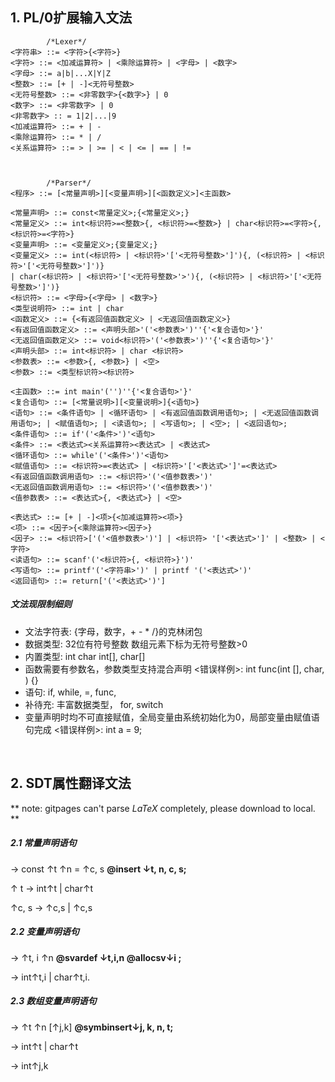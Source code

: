 ## 1. PL/0扩展输入文法

```
        /*Lexer*/
<字符串> ::= <字符>{<字符>}
<字符> ::= <加减运算符> | <乘除运算符> | <字母> | <数字>
<字母> ::= a|b|...X|Y|Z
<整数> ::= [+ | -]<无符号整数>
<无符号整数> ::= <非零数字>{<数字>} | 0
<数字> ::= <非零数字> | 0
<非零数字> :: = 1|2|...|9
<加减运算符> ::= + | -
<乘除运算符> ::= * | /
<关系运算符> ::= > | >= | < | <= | == | !=



        /*Parser*/
<程序> ::= [<常量声明>][<变量声明>][<函数定义>]<主函数>

<常量声明> ::= const<常量定义>;{<常量定义>;}
<常量定义> ::= int<标识符>=<整数>{, <标识符>=<整数>} | char<标识符>=<字符>{, <标识符>=<字符>}
<变量声明> ::= <变量定义>;{变量定义;}
<变量定义> ::= int(<标识符> | <标识符>'['<无符号整数>']'){, (<标识符> | <标识符>'['<无符号整数>']')}
| char(<标识符> | <标识符>'['<无符号整数>'>'){, (<标识符> | <标识符>'['<无符号整数>']')}
<标识符> ::= <字母>{<字母> | <数字>}
<类型说明符> ::= int | char 
<函数定义> ::= {<有返回值函数定义> | <无返回值函数定义>}
<有返回值函数定义> ::= <声明头部>'('<参数表>')''{'<复合语句>'}'
<无返回值函数定义> ::= void<标识符>'('<参数表>')''{'<复合语句>'}'
<声明头部> ::= int<标识符> | char <标识符>
<参数表> ::= <参数>{, <参数>} | <空>
<参数> ::= <类型标识符><标识符>

<主函数> ::= int main'('')''{'<复合语句>'}'
<复合语句> ::= [<常量说明>][<变量说明>]{<语句>}
<语句> ::= <条件语句> | <循环语句> | <有返回值函数调用语句>; | <无返回值函数调用语句>; | <赋值语句>; | <读语句>; | <写语句>; | <空>; | <返回语句>;
<条件语句> ::= if'('<条件>')'<语句>
<条件> ::= <表达式><关系运算符><表达式> | <表达式>
<循环语句> ::= while'('<条件>')'<语句>
<赋值语句> ::= <标识符>=<表达式> | <标识符>'['<表达式>']'=<表达式>
<有返回值函数调用语句> ::= <标识符>'('<值参数表>')'
<无返回值函数调用语句> ::= <标识符>'('<值参数表>')'
<值参数表> ::= <表达式>{, <表达式>} | <空>

<表达式> ::= [+ | -]<项>{<加减运算符><项>} 
<项> ::= <因子>{<乘除运算符><因子>}
<因子> ::= <标识符>['('<值参数表>')'] | <标识符> '['<表达式>']' | <整数> | <字符>
<读语句> ::= scanf'('<标识符>{, <标识符>}')'
<写语句> ::= printf'('<字符串>')' | printf '('<表达式>')'
<返回语句> ::= return['('<表达式>')']
```
##### 文法现限制细则

* 文法字符表: {字母，数字，+ - \* \/}的克林闭包  
* 数据类型: 32位有符号整数   数组元素下标为无符号整数>0  
* 内置类型: int char int[], char[]
* 函数需要有参数名，参数类型支持混合声明  <错误样例>: int func(int [], char, ) {}
* 语句: if, while, =, func, 
* 补待充: 丰富数据类型， for, switch
* 变量声明时均不可直接赋值，全局变量由系统初始化为0，局部变量由赋值语句完成  <错误样例>: int a = 9;

  

​    



## 2. SDT属性翻译文法

** note:   gitpages can't parse  *LaTeX​*  completely, please download to local.​  **



##### 2.1 常量声明语句

<const del>  $\rightarrow$  const  <type>$\uparrow$t   <entity>$\uparrow$n   =  <const expr>$\uparrow$c, s   **@insert $\downarrow$t, n, c, s;**

<type> $\uparrow$ t    $\rightarrow$   int$\uparrow$t  |   char$\uparrow$t   

<const expr>$\uparrow$c, s   $\rightarrow$  <integer const>$\uparrow$c,s   | <char const>$\uparrow$c,s

 

##### 2.2 变量声明语句

<svar del> $\rightarrow$   <type> $\uparrow$t, i  <entity>$\uparrow$n  **@svardef $\downarrow$t,i,n   @allocsv$\downarrow$i ;**

<type> $\rightarrow$  int$\uparrow$t,i | char$\uparrow$t,i.   



##### 2.3 数组变量声明语句

<array del> $\rightarrow$  <type>$\uparrow$t  <entity>$\uparrow$n  [<dem>$\uparrow$j,k] **@symbinsert$\downarrow$j, k, n, t;**

<type>  $\rightarrow$   int$\uparrow$t | char$\uparrow$t

<dem> $\rightarrow$ int$\uparrow$j,k

















































